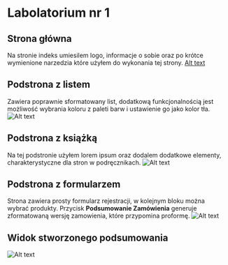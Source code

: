 # Labolatorium nr 1

## Strona główna
Na stronie indeks umiesilem logo, informacje o sobie oraz po krótce wymienione narzedzia które użyłem do wykonania tej strony.
[Alt text](/assets/strona-index.png?raw=true "Strona Główna")

## Podstrona z listem
Zawiera poprawnie sformatowany list, dodatkową funkcjonalnością jest możliwość wybrania koloru z paleti barw i ustawienie go jako kolor tła.
![Alt text](/assets/strona-list.png?raw=true "Strona z Listem")

## Podstrona z książką
Na tej podstronie użyłem lorem ipsum oraz dodalem dodatkowe elementy, charakterystyczne dla stron w podręcznikach.
![Alt text](/assets/strona-ksiazka.png?raw=true "Strona z książką")



## Podstrona z formularzem
Strona zawiera prosty formularz rejestracji, w kolejnym bloku można wybrać produkty. Przycisk **Podsumowanie Zamówienia** generuje zformatowaną wersję zamowienia, które przypomina proformę.
![Alt text](/assets/strona-formularz.png?raw=true "Strona z formularzem")

## Widok stworzonego podsumowania
![Alt text](/assets/podsumowanie_zamowienia.png?raw=true "widok wygenerowanego dokumentu")
